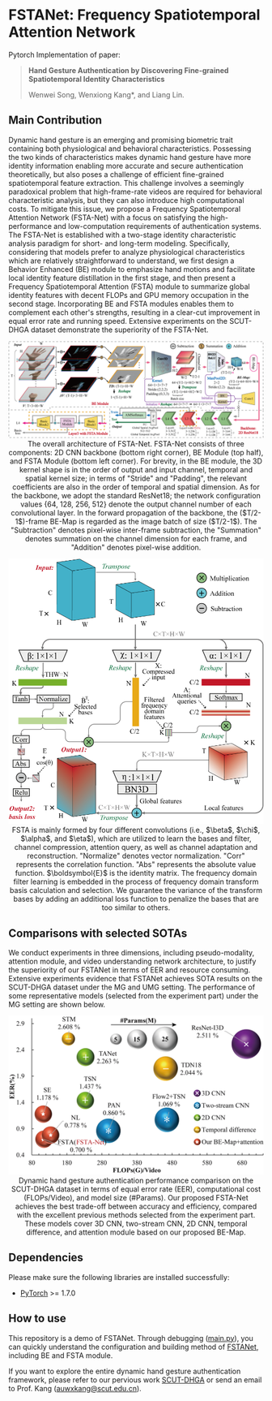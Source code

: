 # FSTANet: Frequency Spatiotemporal Attention Network
Pytorch Implementation of paper:

> **Hand Gesture Authentication by Discovering Fine-grained Spatiotemporal Identity Characteristics**
>
> Wenwei Song, Wenxiong Kang\*, and Liang Lin.

## Main Contribution
  Dynamic hand gesture is an emerging and promising biometric trait containing both physiological and behavioral characteristics. Possessing the two kinds of characteristics makes dynamic hand gesture have more identity information enabling more accurate and secure authentication theoretically, but also poses a challenge of efficient fine-grained spatiotemporal feature extraction. This challenge involves a seemingly paradoxical problem that high-frame-rate videos are required for behavioral characteristic analysis, but they can also introduce high computational costs. To mitigate this issue, we propose a Frequency Spatiotemporal Attention Network (FSTA-Net) with a focus on satisfying the high-performance and low-computation requirements of authentication systems. The FSTA-Net is established with a two-stage identity characteristic analysis paradigm for short- and long-term modeling. Specifically, considering that models prefer to analyze physiological characteristics which are relatively straightforward to understand, we first design a Behavior Enhanced (BE) module to emphasize hand motions and facilitate local identity feature distillation in the first stage, and then present a Frequency Spatiotemporal Attention (FSTA) module to summarize global identity features with decent FLOPs and GPU memory occupation in the second stage. Incorporating BE and FSTA modules enables them to complement each other's strengths, resulting in a clear-cut improvement in equal error rate and running speed. Extensive experiments on the SCUT-DHGA dataset demonstrate the superiority of the FSTA-Net.
 
 <div align="center">
 <p align="center">
  <img src="https://raw.githubusercontent.com/SCUT-BIP-Lab/FSTA-Net/main/img/BEMap.png" />
  The overall architecture of FSTA-Net. FSTA-Net consists of three components: 2D CNN backbone (bottom right corner), BE Module (top half), and FSTA Module (bottom left corner). For brevity, in the BE module, the 3D kernel shape is in the order of output and input channel, temporal and spatial kernel size; in terms of "Stride" and "Padding", the relevant coefficients are also in the order of temporal and spatial dimension. As for the backbone, we adopt the standard ResNet18; the network configuration values {64, 128, 256, 512} denote the output channel number of each convolutional layer. In the forward propagation of the backbone, the ($T/2-1$)-frame BE-Map is regarded as the image batch of size ($T/2-1$). The "Subtraction" denotes pixel-wise inter-frame subtraction, the "Summation" denotes summation on the channel dimension for each frame, and "Addition" denotes pixel-wise addition.
  </p>
</div>

 <div align="center">
 <p align="center">
  <img src="https://raw.githubusercontent.com/SCUT-BIP-Lab/FSTA-Net/main/img/FSTA.png" />
  FSTA is mainly formed by four different convolutions (i.e., $\beta$, $\chi$, $\alpha$, and $\eta$), which are utilized to learn the bases and filter, channel compression, attention query, as well as channel adaptation and reconstruction. "Normalize" denotes vector normalization. "Corr" represents the correlation function. "Abs" represents the absolute value function. $\boldsymbol{E}$ is the identity matrix. The frequency domain filter learning is embedded in the process of frequency domain transform basis calculation and selection. We guarantee the variance of the transform bases by adding an additional loss function to penalize the bases that are too similar to others.
  </p>
</div>

## Comparisons with selected SOTAs
We conduct experiments in three dimensions, including pseudo-modality, attention module, and video understanding network architecture, to justify the superiority of our FSTANet in terms of EER and resource consuming. Extensive experiments evidence that FSTANet achieves SOTA results on the SCUT-DHGA dataset under the MG and UMG setting. The performance of some representative models (selected from the experiment part) under the MG setting are shown below.

 <div align="center">
 <p align="center">
  <img src="https://raw.githubusercontent.com/SCUT-BIP-Lab/FSTA-Net/main/img/FSTA_SOTA.png" />
  Dynamic hand gesture authentication performance comparison on the SCUT-DHGA dataset in terms of equal error rate (EER), computational cost (FLOPs/Video), and model size (#Params). Our proposed FSTA-Net achieves the best trade-off between accuracy and efficiency, compared with the excellent previous methods selected from the experiment part. These models cover 3D CNN, two-stream CNN, 2D CNN, temporal difference, and attention module based on our proposed BE-Map.
 </p>
</div>

## Dependencies
Please make sure the following libraries are installed successfully:
- [PyTorch](https://pytorch.org/) >= 1.7.0

## How to use
This repository is a demo of FSTANet. Through debugging ([main.py](/main.py)), you can quickly understand the 
configuration and building method of [FSTANet](/model/FSTANet.py), including BE and FSTA module.

If you want to explore the entire dynamic hand gesture authentication framework, please refer to our pervious work [SCUT-DHGA](https://github.com/SCUT-BIP-Lab/SCUT-DHGA) 
or send an email to Prof. Kang (auwxkang@scut.edu.cn).
